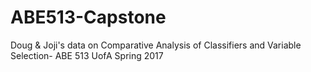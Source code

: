 # ABE513-Capstone
Doug &amp; Joji's data on Comparative Analysis of Classifiers and Variable Selection- ABE 513 UofA Spring 2017
